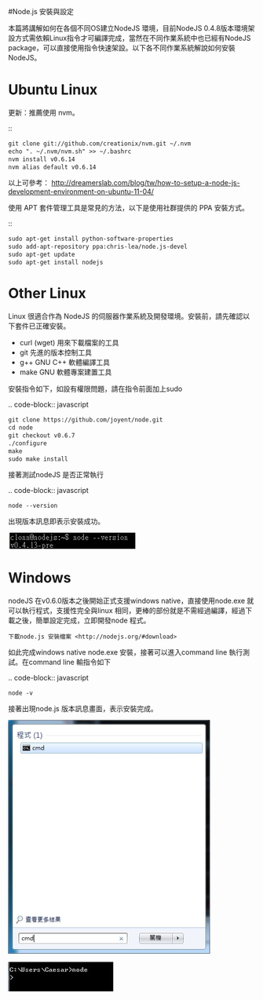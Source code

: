 #Node.js 安裝與設定

本篇將講解如何在各個不同OS建立NodeJS 環境，目前NodeJS 0.4.8版本環境架設方式需依賴Linux指令才可編譯完成，當然在不同作業系統中也已經有NodeJS package，可以直接使用指令快速架設。以下各不同作業系統解說如何安裝NodeJS。

Ubuntu Linux
============

更新：推薦使用 nvm。

::

    git clone git://github.com/creationix/nvm.git ~/.nvm
    echo ". ~/.nvm/nvm.sh" >> ~/.bashrc
    nvm install v0.6.14
    nvm alias default v0.6.14

以上可參考： http://dreamerslab.com/blog/tw/how-to-setup-a-node-js-development-environment-on-ubuntu-11-04/

使用 APT 套件管理工具是常見的方法，以下是使用社群提供的 PPA 安裝方式。

::
    
    sudo apt-get install python-software-properties
    sudo add-apt-repository ppa:chris-lea/node.js-devel
    sudo apt-get update
    sudo apt-get install nodejs


Other Linux
===========

Linux 很適合作為 NodeJS 的伺服器作業系統及開發環境。安裝前，請先確認以下套件已正確安裝。

* curl (wget) 用來下載檔案的工具
* git 先進的版本控制工具
* g++ GNU C++ 軟體編譯工具
* make GNU 軟體專案建置工具

安裝指令如下，如設有權限問題，請在指令前面加上sudo 

.. code-block:: javascript

    git clone https://github.com/joyent/node.git
    cd node
    git checkout v0.6.7
    ./configure
    make
    sudo make install 

接著測試nodeJS 是否正常執行

.. code-block:: javascript

    node --version

出現版本訊息即表示安裝成功。

![](img/zh-tw/node_install_linux_node_test.jpg)

Windows
=======

nodeJS 在v0.6.0版本之後開始正式支援windows native，直接使用node.exe 就可以執行程式，支援性完全與linux 相同，更棒的部份就是不需經過編譯，經過下載之後，簡單設定完成，立即開發node 程式。

`下載node.js 安裝檔案 <http://nodejs.org/#download>`

如此完成windows native node.exe 安裝，接著可以進入command line 執行測試。在command line 輸指令如下

.. code-block:: javascript

    node -v

接著出現node.js 版本訊息畫面，表示安裝完成。
   
  ![](img/zh-tw/node_install_cmd.jpg)

   
   ![](img/zh-tw/node_install_node_test.jpg)
   
   
